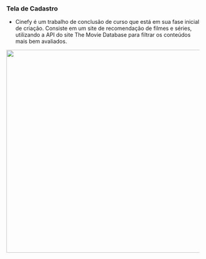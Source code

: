 ### Tela de Cadastro 
- Cinefy é um trabalho de conclusão de curso que está em sua fase inicial de criação. Consiste em um site de recomendação de filmes e séries, utilizando a API do site The Movie Database para filtrar os conteúdos mais bem avaliados. 

<img src="https://user-images.githubusercontent.com/81439112/157438562-71cd63d7-3d3b-4d09-91d9-d13fd869fa57.PNG" width="530px" />
</div> 
</span>

